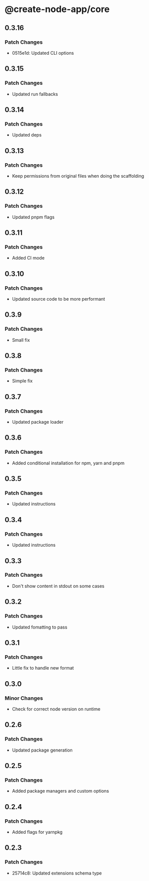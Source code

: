# @create-node-app/core

## 0.3.16

### Patch Changes

- 0515e1d: Updated CLI options

## 0.3.15

### Patch Changes

- Updated run fallbacks

## 0.3.14

### Patch Changes

- Updated deps

## 0.3.13

### Patch Changes

- Keep permissions from original files when doing the scaffolding

## 0.3.12

### Patch Changes

- Updated pnpm flags

## 0.3.11

### Patch Changes

- Added CI mode

## 0.3.10

### Patch Changes

- Updated source code to be more performant

## 0.3.9

### Patch Changes

- Small fix

## 0.3.8

### Patch Changes

- Simple fix

## 0.3.7

### Patch Changes

- Updated package loader

## 0.3.6

### Patch Changes

- Added conditional installation for npm, yarn and pnpm

## 0.3.5

### Patch Changes

- Updated instructions

## 0.3.4

### Patch Changes

- Updated instructions

## 0.3.3

### Patch Changes

- Don't show content in stdout on some cases

## 0.3.2

### Patch Changes

- Updated fomatting to pass

## 0.3.1

### Patch Changes

- Little fix to handle new format

## 0.3.0

### Minor Changes

- Check for correct node version on runtime

## 0.2.6

### Patch Changes

- Updated package generation

## 0.2.5

### Patch Changes

- Added package managers and custom options

## 0.2.4

### Patch Changes

- Added flags for yarnpkg

## 0.2.3

### Patch Changes

- 25714c8: Updated extensions schema type
